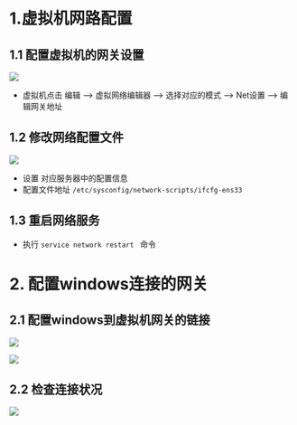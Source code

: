 # 1.虚拟机网路配置

## 1.1 配置虚拟机的网关设置

![](\images\虚拟机网络配置-NET模式.png)

- 虚拟机点击 编辑  -->  虚拟网络编辑器  -->  选择对应的模式  -->  Net设置  --> 编辑网关地址

## 1.2  修改网络配置文件 

![](\images\Centos服务器设置ip和网关地址.png)

- 设置 对应服务器中的配置信息
- 配置文件地址  `` /etc/sysconfig/network-scripts/ifcfg-ens33 ``

##  1.3 重启网络服务 

- 执行 ``service network restart `` 命令



# 2. 配置windows连接的网关

## 2.1 配置windows到虚拟机网关的链接

![](\images\windows配置连接网关1.png)

![](\images\windows配置连接网关2.png)

## 2.2 检查连接状况

![](\images\windows核查.png)

